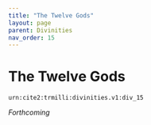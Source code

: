 ```yaml
---
title: "The Twelve Gods"
layout: page
parent: Divinities
nav_order: 15
---
```



# The Twelve Gods

`urn:cite2:trmilli:divinities.v1:div_15`


*Forthcoming*
